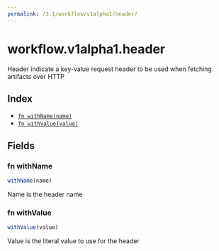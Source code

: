 ```yaml
---
permalink: /3.1/workflow/v1alpha1/header/
---
```


# workflow.v1alpha1.header

Header indicate a key-value request header to be used when fetching artifacts over HTTP

## Index

* [`fn withName(name)`](#fn-withname)
* [`fn withValue(value)`](#fn-withvalue)

## Fields

### fn withName

```ts
withName(name)
```

Name is the header name

### fn withValue

```ts
withValue(value)
```

Value is the literal value to use for the header
